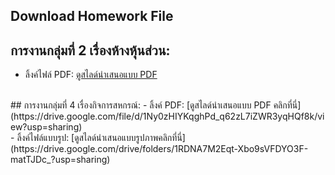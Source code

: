 ## Download Homework File
## การงานกลุ่มที่ 2 เรื่องห้างหุ้นส่วน:
- ลิ้งค์ไฟล์ PDF: [ดูสไลด์นำเสนอแบบ PDF](https://drive.google.com/file/d/1C3969JFX5fYEQVt3IOWlyfPylKqhmYXs/view?usp=sharing) <br/>
<br/>
## การงานกลุ่มที่ 4 เรื่องกิจการสหกรณ์:
- ลิ้งค์ PDF: [ดูสไลด์นำเสนอแบบ PDF คลิกที่นี่](https://drive.google.com/file/d/1Ny0zHIYKqghPd_q62zL7iZWR3yqHQf8k/view?usp=sharing) <br/>
- ลิ้งค์ไฟล์แบบรูป: [ดูสไลด์นำเสนอแบบรูปภาพคลิกที่นี่](https://drive.google.com/drive/folders/1RDNA7M2Eqt-Xbo9sVFDYO3F-matTJDc_?usp=sharing) <br/>
